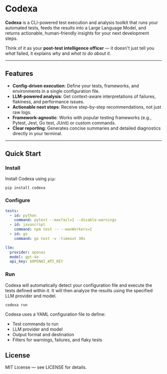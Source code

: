 # Codexa

**Codexa** is a CLI-powered test execution and analysis toolkit that runs your automated tests,
feeds the results into a Large Language Model, and returns actionable, human-friendly insights
for your next development steps.

Think of it as your **post-test intelligence officer** — it doesn't just tell you _what_ failed,
it explains _why_ and _what to do about it_.

---

## Features

- **Config-driven execution**: Define your tests, frameworks, and environments in a single
  configuration file.
- **LLM-powered analysis**: Get context-aware interpretations of failures, flakiness, and
  performance issues.
- **Actionable next steps**: Receive step-by-step recommendations, not just raw logs.
- **Framework-agnostic**: Works with popular testing frameworks (e.g., Pytest, Jest, Go test,
  JUnit) or custom commands.
- **Clear reporting**: Generates concise summaries and detailed diagnostics directly in your
  terminal.

---

## Quick Start

### Install

Install Codexa using `pip`:

```shell
pip install codexa
```

### Configure

```yaml filename=".codexa.yaml"
tests:
  - id: python
    command: pytest --maxfail=1 --disable-warnings
  - id: javascript
    command: npm test -- --maxWorkers=1
  - id: go
    command: go test -v -timeout 30s

llm:
  provider: openai
  model: gpt-4o
  api_key: $OPENAI_API_KEY
```

### Run

Codexa will automatically detect your configuration file and execute the tests defined within
it. It will then analyze the results using the specified LLM provider and model.

```shell
codexa run
```

Codexa uses a YAML configuration file to define:

- Test commands to run
- LLM provider and model
- Output format and destination
- Filters for warnings, failures, and flaky tests

## License

MIT License — see LICENSE for details.
